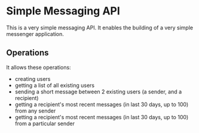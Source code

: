 # Simple Messaging API

This is a very simple messaging API.
It enables the building of a very simple messenger application.

## Operations

It allows these operations:
- creating users
- getting a list of all existing users
- sending a short message between 2 existing users (a sender, and a recipient)
- getting a recipient's most recent messages (in last 30 days, up to 100) from any sender
- getting a recipient's most recent messages (in last 30 days, up to 100) from a particular sender
